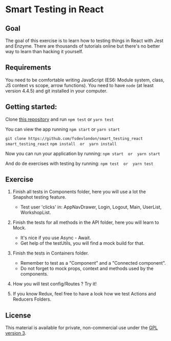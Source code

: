 # Smart Testing in React

## Goal
The goal of this exercise is to learn how to testing things in React with Jest and Enzyme. There are thousands of tutorials online but there's no better way to learn than hacking it yourself.

## Requirements
You need to be comfortable writing JavaScript (ES6: Module system, class, JS context vs scope, arrow functions).
You need to have `node` (at least version 4.4.5) and git installed in your computer.

## Getting started:

Clone [this repository](https://github.com/fsdevlondon/smart_testing_react) and run `npm test` or `yarn test`

You can view the app running `npm start` or `yarn start`

`git clone https://github.com/fsdevlondon/smart_testing_react`
`smart_testing_react`
`npm install  or  yarn install`

Now you can run your application by running: `npm start  or  yarn start`

And do de exercises with testing by running: `npm test  or  yarn test`

## Exercise
1. Finish all tests in Components folder, here you will use a lot the Snapshot testing feature.
    - Test user 'clicks' in: AppNavDrawer, Login, Logout, Main, UserList, WorkshopList.

2. Finish the tests for all methods in the API folder, here you will learn to Mock.
    - It's nice if you use Async - Await.
    - Get help of the testUtils, you will find a mock build for that.

3. Finish the tests in Containers folder.
    - Remember to test as a "Component" and a "Connected component".
    - Do not forget to mock props, context and methods used by the components.

4. How you will test config/Routes ? Try it!

5. If you know Redux, feel free to have a look how we test Actions and Reducers Folders.


## License

This material is available for private, non-commercial use under the [GPL version 3](http://www.gnu.org/licenses/gpl-3.0-standalone.html).

